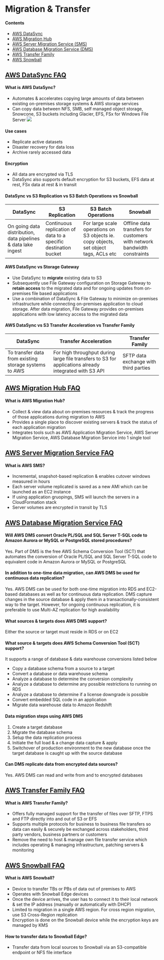 # Migration & Transfer
#### Contents
- [AWS DataSync](https://github.com/alxojy/AWS-SAA-C02/tree/main/migration-transfer#aws-datasync)
- [AWS Migration Hub](https://github.com/alxojy/AWS-SAA-C02/blob/main/migration-transfer/README.md#aws-migration-hub-faq)
- [AWS Server Migration Service (SMS)](https://github.com/alxojy/AWS-SAA-C02/blob/main/migration-transfer/README.md#aws-server-migration-service-faq)
- [AWS Database Migration Service (DMS)](https://github.com/alxojy/AWS-SAA-C02/blob/main/migration-transfer/README.md#aws-database-migration-service-faq)
- [AWS Transfer Family](https://github.com/alxojy/AWS-SAA-C02/blob/main/migration-transfer/README.md#aws-transfer-family-faq)
- [AWS Snowball](https://github.com/alxojy/AWS-SAA-C02/blob/main/migration-transfer/README.md#aws-snowball-faq)

## [AWS DataSync FAQ](https://aws.amazon.com/datasync/faqs/)
#### What is AWS DataSync?
- Automates & accelerates copying large amounts of data between existing on-premises storage systems & AWS storage services
- Can copy data between NFS, SMB, self managed object storage, Snowcone, S3 buckets including Glacier, EFS, FSx for Windows File Server
![](https://d1.awsstatic.com/aws-datasync-how-it-works-diagram-transfer-data-from-on-premises-to-AWS.348efd1b0f93399ea4edc7b6fd02a86d115b70e4.png)

#### Use cases
- Replicate active datasets
- Disaster recovery for data loss
- Archive rarely accessed data

#### Encryption
- All data are encrypted via TLS
- DataSync also supports default encryption for S3 buckets, EFS data at rest, FSx data at rest & in transit

#### DataSync vs S3 Replication vs S3 Batch Operations vs Snowball
DataSync | S3 Replication | S3 Batch Operations | Snowball
----|----|----|----
On going data distribution, data pipelines & data lake ingest | Continuous replication of data to a specific destination bucket | For large scale operations on S3 objects ie. copy objects, set object tags, ACLs etc | Offline data transfers for customers with network bandwidth constraints 

#### AWS DataSync vs Storage Gateway 
- Use DataSync to **migrate** existing data to S3
- Subsequently use File Gateway configuration on Storage Gateway to **retain access** to the migrated data and for ongoing updates from on-premises file based applications
- Use a combination of DataSync & File Gateway to minimize on-premises infrastructure while connecting on-premises application to cloud storage. After data migration, File Gateway provides on-premises applications with low latency access to the migrated data

#### AWS DataSync vs S3 Transfer Acceleration vs Transfer Family
DataSync | Transfer Acceleration | Transfer Family
----|----|----
To transfer data from existing storage systems to AWS | For high throughput during large file transfers to S3 for applications already integrated with S3 API | SFTP data exchange with third parties

## [AWS Migration Hub FAQ](https://aws.amazon.com/migration-hub/faqs/)
#### What is AWS Migration Hub?
- Collect & view data about on-premises resources & track the progress of those applications during migration to AWS
- Provides a single place to discover existing servers & track the status of each application migration
- Integrates tools such as AWS Application Migration Service, AWS Server Migration Service, AWS Database Migration Service into 1 single tool

## [AWS Server Migration Service FAQ](https://aws.amazon.com/server-migration-service/faqs/)
#### What is AWS SMS?
- Incremental, snapshot-based replication & enables cutover windows measured in hours
- Each server volume replicated is saved as a new AMI which can be launched as an EC2 instance
- If using application gruopings, SMS will launch the servers in a CloudFormation stack 
- Server volumes are encrypted in transit by TLS

## [AWS Database Migration Service FAQ](https://aws.amazon.com/dms/faqs/)
#### Will AWS DMS convert Oracle PL/SQL and SQL Server T-SQL code to Amazon Aurora or MySQL or PostgreSQL stored procedures?
Yes. Part of DMS is the free AWS Schema Conversion Tool (SCT) that automates the conversion of Oracle PL/SQL and SQL Server T-SQL code to equivalent code in Amazon Aurora or MySQL or PostgreSQL

#### In addition to one-time data migration, can AWS DMS be used for continuous data replication?
Yes. AWS DMS can be used for both one-time migration into RDS and EC2-based databases as well as for continuous data replication. DMS capture changes in the source database & apply them in a transactionally-consistent way to the target. However, for ongoing continuous replication, it is preferable to use Multi-AZ replication for high availability

#### What sources & targets does AWS DMS support?
Either the source or target must reside in RDS or on EC2

#### What source & targets does AWS Schema Conversion Tool (SCT) support?
It supports a range of database & data warehouse conversions listed below
- Copy a database schema from a source to a target
- Convert a database or data warehouse schema
- Analyze a database to determine the conversion complexity
- Analyze a database to determine any possible restrictions to running on RDS
- Analyze a database to determine if a license downgrade is possible
- Convert embedded SQL code in an application
- Migrate data warehouse data to Amazon Redshift

#### Data migration steps using AWS DMS
1. Create a target database
2. Migrate the database schema
3. Setup the data replication process
4. Initiate the full load & a change data capture & apply
5. Switchover of production environment to the new database once the target database is caught up with the source database

#### Can DMS replicate data from encrypted data sources?
Yes. AWS DMS can read and write from and to encrypted databases

## [AWS Transfer Family FAQ](https://aws.amazon.com/aws-transfer-family/faqs/)
#### What is AWS Transfer Family?
- Offers fully managed support for the transfer of files over SFTP, FTPS and FTP directly into and out of S3 or EFS
- Supports multiple protocols for business to business file transfers so data can easily & securely be exchanged across stakeholders, third party vendors, business partners or customers
- Remove the need to host & manage own file transfer service which includes operating & managing infrastructure, patching servers & monitoring

## [AWS Snowball FAQ](https://aws.amazon.com/snowball/faqs/)
#### What is AWS Snowball?
- Device to transfer TBs or PBs of data out of premises to AWS
- Operates with Snowball Edge devices
- Once the device arrives, the user has to connect it to their local network & set the IP address (manually or automatically with DHCP)
- Limited to migration in a single AWS region. For cross region migration, use S3 Cross-Region replication
- Encryption is done on the Snowball device while the encryption keys are managed by KMS

#### How to transfer data to Snowball Edge?
- Transfer data from local sources to Snowball via an S3-compatible endpoint or NFS file interface
